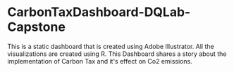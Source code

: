 # CarbonTaxDashboard-DQLab-Capstone
This is a static dashboard that is created using Adobe Illustrator. All the visualizations are created using R.
This Dashboard shares a story about the implementation of Carbon Tax and it's effect on Co2 emissions.
